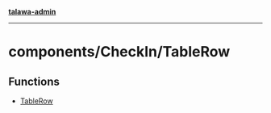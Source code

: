 [**talawa-admin**](../../../README.md)

***

# components/CheckIn/TableRow

## Functions

- [TableRow](functions/TableRow.md)
